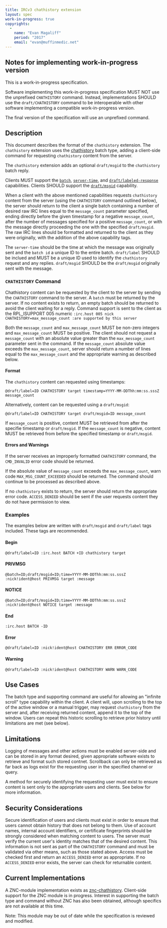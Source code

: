 ```yaml
---
title: IRCv3 chathistory extension
layout: spec
work-in-progress: true
copyrights:
  -
    name: "Evan Magaliff"
    period: "2017"
    email: "evan@muffinmedic.net"
---
```

## Notes for implementing work-in-progress version
This is a work-in-progress specification.

Software implementing this work-in-progress specification MUST NOT use the unprefixed `CHATHISTORY` command. Instead, implementations SHOULD use the `draft/CHATHISTORY` command to be interoperable with other software implementing a compatible work-in-progress version.

The final version of the specification will use an unprefixed command.

## Description
This document describes the format of the `chathistory` extension. The `chathistory` extension uses the [chathistory][batch/chathistory] batch type, adding a client-side command for requesting `chathistory` content from the server.

The `chathistory` extension adds an optional `draft/msgid` to the `chathistory` batch reply.

Clients MUST support the [`batch`][batch], [`server-time`][server-time], and [`draft/labeled-response`][draft/labeled-response] capabilities. Clients SHOULD support the [`draft/msgid`][draft/msgid] capability.

When a client with the above mentioned capabilities requests `chathistory` content from the server (using the `CHATHISTORY` command outlined below), the server should return to the client a single batch containing a number of desired raw IRC lines equal to the `message_count` parameter specified, ending directly before the given timestamp for a negative `message_count`, after the number of messages specified for a positive `message_count`, or with the message directly proceeding the one with the specified `draft/msgid`. The raw IRC lines should be formatted and returned to the client as they were originally, with the addition of the above capability tags.

The `server-time` should be the time at which the message was originally sent and the `batch id` a unique ID to the entire batch. `draft/label` SHOULD be inclued and MUST be a unique ID used to identify the `chathistory` request and any replies. `draft/msgid` SHOULD be the `draft/msgid` originally sent with the message.

### `CHATHISTORY` Command
Chathistory content can be requested by the client to the server by sending the `CHATHISTORY` command to the server. A `batch` must be returned by the server. If no content exists to return, an empty batch should be returned to avoid the client waiting for a reply. Command support is sent to the client as the RPL_ISUPPORT 005 numeric `:irc.host 005 nick CHATHISTORY=max_message_count :are supported by this server`

Both the `message_count` and `max_message_count` MUST be non-zero integers and `max_message_count` MUST be positive. The client should not request a `message_count` with an absolute value greater than the `max_message_count` parameter sent in the command. If the `message_count` absolute value exceeds the `max_message_count`, server should return a number of lines equal to the `max_message_count` and the appropriate warning as described below.

#### Format
The `chathistory` content can requested using timestamps:

    @draft/label=ID CHATHISTORY target timestamp=YYYY-MM-DDThh:mm:ss.sssZ message_count

Alternatively, content can be requested using a `draft/msgid`:

    @draft/label=ID CHATHISTORY target draft/msgid=ID message_count

If `message_count` is positive, content MUST be retrieved from after the specifie timestamp or `draft/msgid`. If the `message_count` is negative, content MUST be retrieved from before the specified timestamp or `draft/msgid`.

#### Errors and Warnings
If the server receives an improperly formatted `CHATHISTORY` command, the `CMD_INVALID` error code should be returned.

If the absolute value of `message_count` exceeds the `max_message_count`, warn code `MAX_MSG_COUNT_EXCEEDED` should be returned. The command should continue to be processed as described above.

If no `chathistory` exists to return, the server should return the appropriate error code. `ACCESS_DENIED` should be sent if the user requests content they do not have permission to view.

### Examples
The examples below are written with `draft/msgid` and `draft/label` tags included. These tags are recommended.

#### Begin
    @draft/label=ID :irc.host BATCH +ID chathistory target
#### PRIVMSG
    @batch=ID;draft/msgid=ID;time=YYYY-MM-DDThh:mm:ss.sssZ :nick!ident@host PRIVMSG target :message
#### NOTICE
    @batch=ID;draft/msgid=ID;time=YYYY-MM-DDThh:mm:ss.sssZ :nick!ident@host NOTICE target :message
#### End
    :irc.host BATCH -ID
#### Error
    @draft/label=ID :nick!ident@host CHATHISTORY ERR ERROR_CODE
#### Warning
    @draft/label=ID :nick!ident@host CHATHISTORY WARN WARN_CODE

## Use Cases
The batch type and supporting command are useful for allowing an "infinite scroll" type capability within the client. A client will, upon scrolling to the top of the active window or a manual trigger, may request `chathistory` from the server and, after receiving returned content, append it to the top of the window. Users can repeat this historic scrolling to retrieve prior history until limitations are met (see below).

## Limitations
Logging of messages and other actions must be enabled server-side and can be stored in any format desired, given appropriate software exists to retrieve and format such stored contnet. Scrollback can only be retrieved as far back as logs exist for the requesting user in the specified channel or query.

A method for securely identifying the requesting user must exist to ensure content is sent only to the appropriate users and clients. See below for more information.

## Security Considerations
Secure identification of users and clients must exist in order to ensure that users cannot obtain history that does not belong to them. Use of account names, internal account identifiers, or certificate fingerprints should be strongly considered when matching content to users. The server must verify the current user's identity matches that of the desired content. This information is not sent as part of the `CHATHISTORY` command and must be validated via other means, such as those stated above. Access must be checked first and return an `ACCESS_DENIED` error as appropriate. If no `ACCESS_DENIED` error exists, the server can check for returnable content.

## Current Implementations
A ZNC-module implementation exists as [znc-chathistory](https://github.com/MuffinMedic/znc-chathistory). Client-side support for the ZNC module is in progress. Interest in supporting the batch type and command without ZNC has also been obtained, although specifics are not available at this time.

Note: This module may be out of date while the specification is reviewed and modified.

[batch]: http://ircv3.net/specs/extensions/batch-3.2.html
[batch/chathistory]: http://ircv3.net/specs/extensions/batch/chathistory-3.3.html
[server-time]: http://ircv3.net/specs/extensions/server-time-3.2.html
[draft/msgid]: https://github.com/ircv3/ircv3-specifications/pull/285
[draft/labeled-response]: https://github.com/ircv3/ircv3-specifications/pull/162
